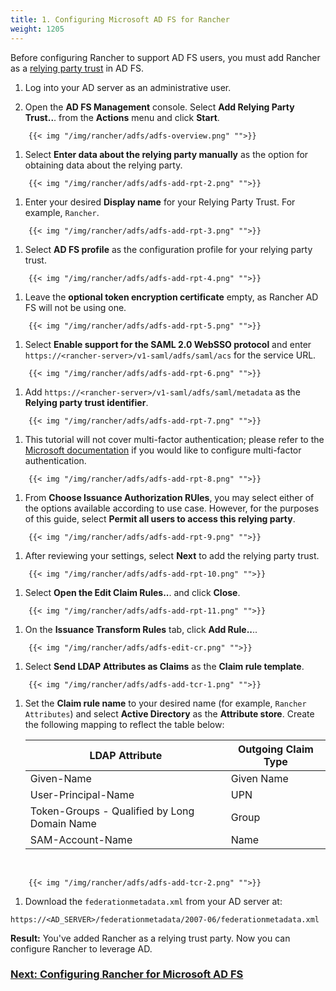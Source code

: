 ```yaml
---
title: 1. Configuring Microsoft AD FS for Rancher
weight: 1205
---
```


Before configuring Rancher to support AD FS users, you must add Rancher as a [relying party trust](https://docs.microsoft.com/en-us/windows-server/identity/ad-fs/technical-reference/understanding-key-ad-fs-concepts) in AD FS. 

1. Log into your AD server as an administrative user.

1. Open the **AD FS Management** console. Select **Add Relying Party Trust..**. from the **Actions** menu and click **Start**.
```img
    {{< img "/img/rancher/adfs/adfs-overview.png" "">}}
```
1. Select **Enter data about the relying party manually** as the option for obtaining data about the relying party.
```img
    {{< img "/img/rancher/adfs/adfs-add-rpt-2.png" "">}}
```    
1. Enter your desired **Display name** for your Relying Party Trust. For example, `Rancher`.
```img
    {{< img "/img/rancher/adfs/adfs-add-rpt-3.png" "">}}
```
1. Select **AD FS profile** as the configuration profile for your relying party trust.
```img
    {{< img "/img/rancher/adfs/adfs-add-rpt-4.png" "">}}
```
1. Leave the **optional token encryption certificate** empty, as Rancher AD FS will not be using one.
```img
    {{< img "/img/rancher/adfs/adfs-add-rpt-5.png" "">}}
```
1. Select **Enable support for the SAML 2.0 WebSSO protocol**
  and enter `https://<rancher-server>/v1-saml/adfs/saml/acs` for the service URL.
```img
    {{< img "/img/rancher/adfs/adfs-add-rpt-6.png" "">}}
```
1. Add `https://<rancher-server>/v1-saml/adfs/saml/metadata` as the **Relying party trust identifier**.
```img
    {{< img "/img/rancher/adfs/adfs-add-rpt-7.png" "">}}
``` 
1. This tutorial will not cover multi-factor authentication; please refer to the [Microsoft documentation](https://docs.microsoft.com/en-us/windows-server/identity/ad-fs/operations/configure-additional-authentication-methods-for-ad-fs) if you would like to configure multi-factor authentication.
```img
    {{< img "/img/rancher/adfs/adfs-add-rpt-8.png" "">}}
```
1. From **Choose Issuance Authorization RUles**, you may select either of the options available according to use case. However, for the purposes of this guide, select **Permit all users to access this relying party**.
```img
    {{< img "/img/rancher/adfs/adfs-add-rpt-9.png" "">}}
```
1. After reviewing your settings, select **Next** to add the relying party trust.
```img
    {{< img "/img/rancher/adfs/adfs-add-rpt-10.png" "">}}
```
  
1. Select **Open the Edit Claim Rules..**. and click **Close**.
```img
    {{< img "/img/rancher/adfs/adfs-add-rpt-11.png" "">}}
```  
1. On the **Issuance Transform Rules** tab, click **Add Rule..**..
```img
    {{< img "/img/rancher/adfs/adfs-edit-cr.png" "">}}
```
1. Select **Send LDAP Attributes as Claims** as the **Claim rule template**.
```img
    {{< img "/img/rancher/adfs/adfs-add-tcr-1.png" "">}}
```
1. Set the **Claim rule name** to your desired name (for example, `Rancher Attributes`) and select **Active Directory** as the **Attribute store**. Create the following mapping to reflect the table below:

    | LDAP Attribute                               | Outgoing Claim Type |
    | -------------------------------------------- | ------------------- |
    | Given-Name                                   | Given Name          |
    | User-Principal-Name                          | UPN                 |
    | Token-Groups - Qualified by Long Domain Name | Group               |
    | SAM-Account-Name                             | Name                |
    <br/>
```img
    {{< img "/img/rancher/adfs/adfs-add-tcr-2.png" "">}}
```
1. Download the `federationmetadata.xml` from your AD server at: 
```
https://<AD_SERVER>/federationmetadata/2007-06/federationmetadata.xml
```

**Result:** You've added Rancher as a relying trust party. Now you can configure Rancher to leverage AD.

### [Next: Configuring Rancher for Microsoft AD FS]({{<baseurl>}}/rancher/v2.6/en/admin-settings/authentication/microsoft-adfs/rancher-adfs-setup/)
